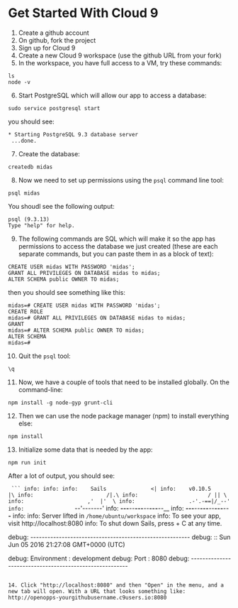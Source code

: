 Get Started With Cloud 9
========================

1. Create a github account
2. On github, fork the project
3. Sign up for Cloud 9
4. Create a new Cloud 9 workspace  (use the github URL from your fork)
5. In the workspace, you have full access to a VM, try these commands:

  ```
  ls
  node -v
  ```
6. Start PostgreSQL which will allow our app to access a database:

  ```
  sudo service postgresql start
  ```

  you should see:

  ```
  * Starting PostgreSQL 9.3 database server
   ...done.
  ```

7. Create the database:

  ```
  createdb midas
  ```

8. Now we need to set up permissions using the `psql` command line tool:

  ```
  psql midas
  ```

  You shoudl see the following output:
  ```
  psql (9.3.13)
  Type "help" for help.
  ```

9. The following commands are SQL which will make it so the app has permissions to access the database we just created (these are each separate commands, but you can paste them in as a block of text):

  ```
  CREATE USER midas WITH PASSWORD 'midas';
  GRANT ALL PRIVILEGES ON DATABASE midas to midas;
  ALTER SCHEMA public OWNER TO midas;
  ```

  then you should see something like this:
  ```
  midas=# CREATE USER midas WITH PASSWORD 'midas';
  CREATE ROLE
  midas=# GRANT ALL PRIVILEGES ON DATABASE midas to midas;
  GRANT
  midas=# ALTER SCHEMA public OWNER TO midas;
  ALTER SCHEMA
  midas=#
  ```

10. Quit the `psql` tool:
```
\q
```

11. Now, we have a couple of tools that need to be installed globally.  On the command-line:

  ```
  npm install -g node-gyp grunt-cli
  ```

12. Then we can use the node package manager (npm) to install everything else:

  ```
  npm install
  ```

13. Initialize some data that is needed by the app:

  ```
  npm run init
  ```

  After a lot of output, you should see:

`  ```
  info:
  info:
  info:    Sails              <|
  info:    v0.10.5             |\
  info:                       /|.\
  info:                      / || \
  info:                    ,'  |'  \
  info:                 .-'.-==|/_--'
  info:                 `--'-------'
  info:    __---___--___---___--___---___--___
  info:  ____---___--___---___--___---___--___-__
  info:
  info: Server lifted in `/home/ubuntu/workspace`
  info: To see your app, visit http://localhost:8080
  info: To shut down Sails, press <CTRL> + C at any time.

  debug: --------------------------------------------------------
  debug: :: Sun Jun 05 2016 21:27:08 GMT+0000 (UTC)

  debug: Environment : development
  debug: Port        : 8080
  debug: --------------------------------------------------------
  ````

14. Click "http://localhost:8080" and then "Open" in the menu, and a new tab will open. With a URL that looks something like: http://openopps-yourgithubusername.c9users.io:8080

